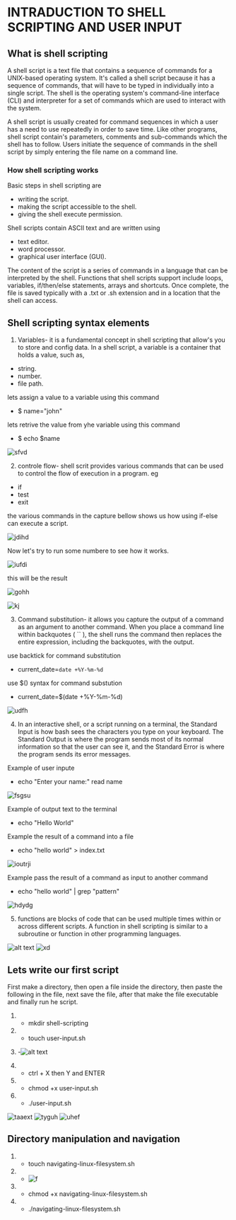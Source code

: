 # INTRADUCTION TO SHELL SCRIPTING AND USER INPUT

## What is shell scripting

A shell script is a text file that contains a sequence of commands for a UNIX-based operating system. It's called a shell script because it has a sequence of commands, that will have to be typed in individually into a single script. The shell is the operating system's command-line interface (CLI) and interpreter for a set of commands which are used to interact with the system.

A shell script is usually created for command sequences in which a user has a need to use repeatedly in order to save time. Like other programs, shell script  contain's parameters, comments and sub-commands which the shell has to follow. Users initiate the sequence of commands in the shell script by simply entering the file name on a command line.

### How shell scripting works

 Basic steps in shell scripting are 
  - writing the script.
  - making the script accessible to the shell.
  - giving the shell execute permission.

Shell scripts contain ASCII text and are written using 
 - text editor.
 -  word processor.
 -  graphical user interface (GUI). 
 
 The content of the script is a series of commands in a language that can be interpreted by the shell. Functions that shell scripts support include loops, variables, if/then/else statements, arrays and shortcuts. Once complete, the file is saved typically with a .txt or .sh extension and in a location that the shell can access.

 ## Shell scripting syntax elements
  
  1) Variables- it is a fundamental concept in shell scripting that allow's you to store and config data. In a shell script, a variable is a container that holds a value, such as,
   - string.
   - number.
   - file path.

lets assign a value to a variable using this command
 - $ name="john"

lets retrive the value from yhe variable using this command
 - $ echo $name

![sfvd](images/WindowsTerminal_36CZC5AyvT.png)

  2) controle flow- shell scrit provides various commands that can be used to control the flow of execution in a program. eg

  - if
  - test
  - exit

the various commands in the capture bellow shows us how using if-else can execute a script.

![jdihd](images/WindowsTerminal_Vx12kbw1jG.png)

Now let's try to run some numbere to see how it works.

![iufdi](images/explorer_7wdmgokRgO.png)

this will be the result

![gohh](images/chrome_16uzWkuH6C.png)

![kj](images/WindowsTerminal_DLPPAAB2C5.png)

  3) Command substitution- it allows you capture the output of a command as an argument to another command. When you place a command line within backquotes ( `` ), the shell runs the command then replaces the entire expression, including the backquotes, with the output.

use backtick for command substitution

 - current_date=`date +%Y-%m-%d`

use $() syntax for command substution

 - current_date=$(date +%Y-%m-%d)

![udfh](images/WindowsTerminal_rfyVxeJfD1.png)

  4) In an interactive shell, or a script running on a terminal, the Standard Input is how bash sees the characters you type on your keyboard. The Standard Output is where the program sends most of its normal information so that the user can see it, and the Standard Error is where the program sends its error messages.

Example of user inpute

 - echo "Enter your name:"
read name

![fsgsu](images/WindowsTerminal_9Q06rkpQhM.png)

Example of output text to the terminal

 - echo "Hello World"

Example the result of a command into a file

 - echo "hello world" > index.txt

![ioutrji](images/explorer_8FxHWXSY1H.png)

Example pass the result of a command as input to another command

 - echo "hello world" | grep "pattern"

![hdydg](images/WindowsTerminal_dPRYE2fE2s.png)

  5) functions are blocks of code that can be used multiple times within or across different scripts. A function in shell scripting is similar to a subroutine or function in other programming languages.

![alt text](images/WindowsTerminal_I9QVYy2pRB.png)
![xd](images/WindowsTerminal_I9QVYy2pRB.png)

## Lets write our first script

 First make a directory, then open a file inside the directory, then paste the following in the file, next save the file, after that make the file executable and finally run he script.

 1) - mkdir shell-scripting
 
 2) - touch user-input.sh
 
 3) -![alt text](images/chrome_F671rbw2Ig.png)

 4) - ctrl + X then Y and ENTER

 5) - chmod +x user-input.sh

 6) - ./user-input.sh

![taaext](images/WindowsTerminal_VmNSiOqvtX.png)
![tyguh](images/WindowsTerminal_tykH40GSF5.png)
![uhef](images/WindowsTerminal_Tbfdny0Brm.png)

## Directory manipulation and navigation

1) - touch navigating-linux-filesystem.sh
2) - ![f](images/msedge_p8urT6Nm67.png)
3) - chmod +x navigating-linux-filesystem.sh
4) - ./navigating-linux-filesystem.sh



